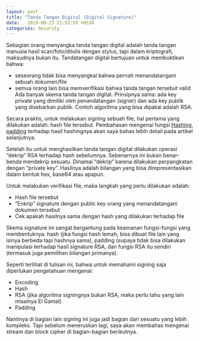 ```yaml
---
layout: post
title: "Tanda Tangan Digital (Digital Signature)"
date:   2019-08-23 21:52:59 +0530
categories: Security
---
```

Sebagian orang menyangka tanda tangan digital adalah tanda tangan manusia hasil scan/foto/ditulis dengan stylus, tapi dalam kriptografi, maksudnya bukan itu. Tandatangan digital bertujuan untuk membuktikan bahwa:

- seseorang tidak bisa menyangkal bahwa pernah menandatangani sebuah dokumen/file
- semua orang lain bisa memverifikasi bahwa tanda tangan tersebut valid
Ada banyak skema tanda tangan digital. Prinsipnya sama: ada key private yang dimiliki oleh penandatangan (signer) dan ada key publik yang disebarkan publik. Contoh algoritma yang bisa dipakai adalah RSA.

Secara praktis, untuk melakukan signing sebuah file, hal pertama yang dilakukan adalah: hash file tersebut. Pembahasan mengenai fungsi [Hashing][hasing], [padding][padding] terhadap hasil hashingnya akan saya bahas lebih detail pada artikel selanjutnya.

Setelah itu untuk menghasilkan tanda tangan digital dilakukan operasi “dekrip” RSA terhadap hash sebelumnya. Sebenarnya ini bukan benar-benda mendekrip sesuatu. Dinamai “dekrip” karena dilakukan perpangkatan dengan “private key”. Hasilnya adalah bilangan yang bisa direpresentasikan dalam bentuk hex, base64 atau apapun.

Untuk melakukan verifikasi file, maka langkah yang perlu dilakukan adalah:

- Hash file tersebut
- “Enkrip” signature dengan public key orang yang menandatangani dokumen tersebut
- Cek apakah hasilnya sama dengan hash yang dilakukan terhadap file

Skema signature ini sangat bergantung pada keamanan fungsi-fungsi yang membentuknya: hash (jika fungsi hash lemah, bisa dibuat file lain yang isinya berbeda tapi hashnya sama), padding (supaya tidak bisa dilakukan manipulasi terhadap hasil signature RSA, dan fungsi RSA itu sendiri (termasuk juga pemilihan bilangan primanya).

Seperti terlihat di tulisan ini, bahwa untuk memahami signing saja diperlukan pengetahuan mengenai:

- Encoding
- Hash
- RSA (jika algoritma signingnya bukan RSA, maka perlu tahu yang lain misalnya El Gamal)
- Padding

Nantinya di bagian lain signing ini juga jadi bagian dari sesuatu yang lebih kompleks. Tapi sebelum meneruskan lagi, saya akan membahas mengenai stream dan block cipher di bagian-bagian berikutnya.


[hasing]: #
[padding]: #
